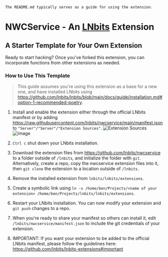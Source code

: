 `The README.md typically serves as a guide for using the extension.`

# NWCService - An [LNbits](https://github.com/lnbits/lnbits) Extension

## A Starter Template for Your Own Extension

Ready to start hacking? Once you've forked this extension, you can incorporate functions from other extensions as needed. 

### How to Use This Template
> This guide assumes you're using this extension as a base for a new one, and have installed LNbits using https://github.com/lnbits/lnbits/blob/main/docs/guide/installation.md#option-1-recommended-poetry.

1. Install and enable the extension either through the official LNbits manifest or by adding https://raw.githubusercontent.com/lnbits/nwcservice/main/manifest.json to `"Server"/"Server"/"Extension Sources"`. ![Extension Sources](https://i.imgur.com/MUGwAU3.png) ![image](https://github.com/lnbits/nwcservice/assets/33088785/4133123b-c747-4458-ba6c-5cc7c0f124d8)

2. `Ctrl c` shut down your LNbits installation.
3. Download the extension files from https://github.com/lnbits/nwcservice to a folder outside of `/lnbits`, and initialize the folder with `git`. Alternatively, create a repo, copy the nwcservice extension files into it, then `git clone` the extension to a location outside of `/lnbits`. 
4. Remove the installed extension from `lnbits/lnbits/extensions`.
5. Create a symbolic link using `ln -s /home/ben/Projects/<name of your extension> /home/ben/Projects/lnbits/lnbits/extensions`.
6. Restart your LNbits installation. You can now modify your extension and `git push` changes to a repo.
7. When you're ready to share your manifest so others can install it, edit `/lnbits/nwcservice/manifest.json` to include the git credentials of your extension.
8. IMPORTANT: If you want your extension to be added to the official LNbits manifest, please follow the guidelines here: https://github.com/lnbits/lnbits-extensions#important
